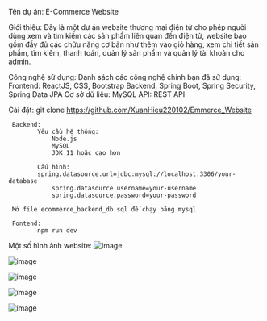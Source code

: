 Tên dự án: E-Commerce Website

Giới thiệu: Đây là một dự án website thương mại điện tử cho phép người dùng xem và tìm kiếm các sản phẩm liên quan đến điện tử, website bao gồm đầy đủ các chữu năng cơ bản như thêm vào giỏ hàng, xem chi tiết sản phẩm, tìm kiếm, thanh toán, quản lý sản phẩm và quản lý tài khoản cho admin.

Công nghệ sử dụng: Danh sách các công nghệ chính bạn đã sử dụng:
      Frontend: ReactJS, CSS, Bootstrap
      Backend: Spring Boot, Spring Security, Spring Data JPA
      Cơ sở dữ liệu: MySQL
      API: REST API
  
Cài đặt:
     git clone https://github.com/XuanHieu220102/Emmerce_Website
	 
     Backend:
     		Yêu cầu hệ thống:
				Node.js
				MySQL
				JDK 11 hoặc cao hơn
	
            Cấu hình: 
	   		spring.datasource.url=jdbc:mysql://localhost:3306/your-database
                spring.datasource.username=your-username
                spring.datasource.password=your-password
					  
     Mở file ecommerce_backend_db.sql để chạy bằng mysql
	 
     Fontend: 
            npm run dev

Một số hình ảnh website:
![image](https://github.com/user-attachments/assets/a7d4faf7-42ed-4253-950d-ce0968799046)

![image](https://github.com/user-attachments/assets/bef5dbdd-99ba-40ea-8211-6ed3f1e724ae)

![image](https://github.com/user-attachments/assets/e8881b05-0bcb-46c9-89b4-d9b67f4f26a7)

![image](https://github.com/user-attachments/assets/1967d776-5db1-4870-bb9a-784a6a75c27b)

![image](https://github.com/user-attachments/assets/52e41798-0d32-44dc-a216-1581059ff6f5)



